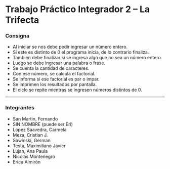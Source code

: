 # Trabajo Práctico Integrador 2 – La Trifecta

### Consigna

- Al iniciar se nos debe pedir ingresar un número entero.
- Si este es distinto de 0 el programa inicia, de lo contrario finaliza.
- También debe finalizar si se ingresa algo que no sea un número entero.
- Luego se debe ingresar una palabra o frase.
- Se cuenta la cantidad de caracteres.
- Con ese número, se calcula el factorial.
- Se informa si ese factorial es par o impar.
- Se imprimen los resultados por pantalla.
- El ciclo se repite mientras se ingresen números distintos de 0.

---

### Integrantes

- San Martin, Fernando  
- SIN NOMBRE (puede ser Eri)  
- Lopez Saavedra, Carmela  
- Meza, Cristian J.  
- Sawinski, German  
- Testa, Maximiliano Javier  
- Lujan, Ana Paula  
- Nicolas Montenegro  
- Erica Almirón
